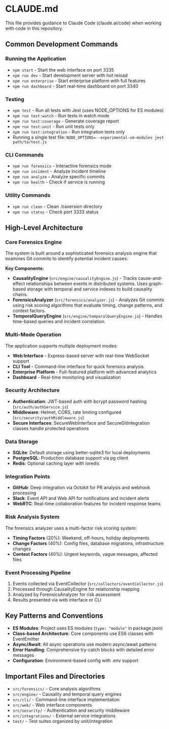 # CLAUDE.md

This file provides guidance to Claude Code (claude.ai/code) when working with code in this repository.

## Common Development Commands

### Running the Application
- `npm start` - Start the web interface on port 3335
- `npm run dev` - Start development server with hot reload
- `npm run enterprise` - Start enterprise platform with full features
- `npm run dashboard` - Start real-time dashboard on port 3340

### Testing
- `npm test` - Run all tests with Jest (uses NODE_OPTIONS for ES modules)
- `npm run test:watch` - Run tests in watch mode
- `npm run test:coverage` - Generate coverage report
- `npm run test:unit` - Run unit tests only
- `npm run test:integration` - Run integration tests only
- Running a single test file: `NODE_OPTIONS=--experimental-vm-modules jest path/to/test.js`

### CLI Commands
- `npm run forensics` - Interactive forensics mode
- `npm run incident` - Analyze incident timeline
- `npm run analyze` - Analyze specific commits
- `npm run health` - Check if service is running

### Utility Commands
- `npm run clean` - Clean .traversion directory
- `npm run status` - Check port 3333 status

## High-Level Architecture

### Core Forensics Engine
The system is built around a sophisticated forensics analysis engine that examines Git commits to identify potential incident causes:

**Key Components:**
- **CausalityEngine** (`src/engine/causalityEngine.js`) - Tracks cause-and-effect relationships between events in distributed systems. Uses graph-based storage with temporal and service indexes to build causality chains.
- **ForensicsAnalyzer** (`src/forensics/analyzer.js`) - Analyzes Git commits using risk scoring algorithms that evaluate timing, change patterns, and context factors.
- **TemporalQueryEngine** (`src/engine/temporalQueryEngine.js`) - Handles time-based queries and incident correlation.

### Multi-Mode Operation
The application supports multiple deployment modes:
- **Web Interface** - Express-based server with real-time WebSocket support
- **CLI Tool** - Command-line interface for quick forensics analysis
- **Enterprise Platform** - Full-featured platform with advanced analytics
- **Dashboard** - Real-time monitoring and visualization

### Security Architecture
- **Authentication**: JWT-based auth with bcrypt password hashing (`src/auth/authService.js`)
- **Middleware**: Helmet, CORS, rate limiting configured (`src/security/authMiddleware.js`)
- **Secure Interfaces**: SecureWebInterface and SecureGitIntegration classes handle protected operations

### Data Storage
- **SQLite**: Default storage using better-sqlite3 for local deployments
- **PostgreSQL**: Production database support via pg client
- **Redis**: Optional caching layer with ioredis

### Integration Points
- **GitHub**: Deep integration via Octokit for PR analysis and webhook processing
- **Slack**: Event API and Web API for notifications and incident alerts
- **WebRTC**: Real-time collaboration features for incident response teams

### Risk Analysis System
The forensics analyzer uses a multi-factor risk scoring system:
- **Timing Factors** (20%): Weekend, off-hours, holiday deployments
- **Change Factors** (40%): Config files, database migrations, infrastructure changes
- **Context Factors** (40%): Urgent keywords, vague messages, affected files

### Event Processing Pipeline
1. Events collected via EventCollector (`src/collectors/eventCollector.js`)
2. Processed through CausalityEngine for relationship mapping
3. Analyzed by ForensicsAnalyzer for risk assessment
4. Results presented via web interface or CLI

## Key Patterns and Conventions

- **ES Modules**: Project uses ES modules (`type: "module"` in package.json)
- **Class-based Architecture**: Core components use ES6 classes with EventEmitter
- **Async/Await**: All async operations use modern async/await patterns
- **Error Handling**: Comprehensive try-catch blocks with detailed error messages
- **Configuration**: Environment-based config with .env support

## Important Files and Directories

- `src/forensics/` - Core analysis algorithms
- `src/engine/` - Causality and temporal query engines
- `src/cli/` - Command-line interface implementation
- `src/web/` - Web interface components
- `src/security/` - Authentication and security middleware
- `src/integrations/` - External service integrations
- `test/` - Test suites organized by unit/integration